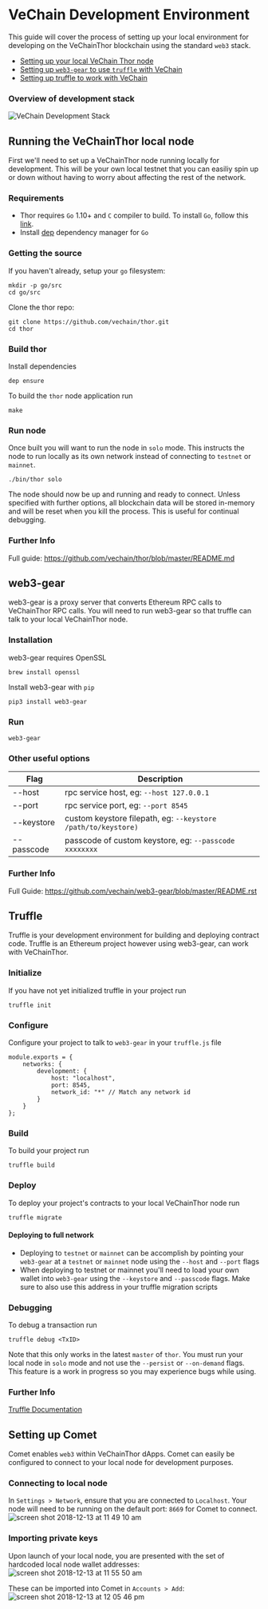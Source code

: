 # VeChain Development Environment
This guide will cover the process of setting up your local environment for developing on the VeChainThor blockchain using the standard `web3` stack.

- [Setting up your local VeChain Thor node](#vechain-thor-local-node)
- [Setting up `web3-gear` to use `truffle` with VeChain](#web3-gear)
- [Setting up truffle to work with VeChain](#truffle)

### Overview of development stack
![VeChain Development Stack](https://user-images.githubusercontent.com/747165/49694457-54432c80-fb3f-11e8-81dc-1940c12f8891.png)

## Running the VeChainThor local node

First we'll need to set up a VeChainThor node running locally for development. This will be your own local testnet that you can easiliy spin up or down without having to worry about affecting the rest of the network. 

### Requirements

- Thor requires `Go` 1.10+ and `C` compiler to build. To install `Go`, follow this [link](https://golang.org/doc/install). 
- Install [dep](https://github.com/golang/dep) dependency manager for `Go`

### Getting the source

If you haven't already, setup your `go` filesystem:
```
mkdir -p go/src
cd go/src
```

Clone the thor repo:

```
git clone https://github.com/vechain/thor.git
cd thor
```
### Build thor

Install dependencies
```
dep ensure
```

To build the `thor` node application run
```
make
```

### Run node
Once built you will want to run the node in `solo` mode. This instructs the node to run locally as its own network instead of connecting to `testnet` or `mainnet`.
```
./bin/thor solo
```

The node should now be up and running and ready to connect. Unless specified with further options, all blockchain data will be stored in-memory and will be reset when you kill the process. This is useful for continual debugging.

### Further Info
Full guide: https://github.com/vechain/thor/blob/master/README.md

## web3-gear
web3-gear is a proxy server that converts Ethereum RPC calls to VeChainThor RPC calls. You will need to run web3-gear so that truffle can talk to your local VeChainThor node.

### Installation
web3-gear requires OpenSSL
```
brew install openssl
```
Install web3-gear with `pip`
```
pip3 install web3-gear
```
### Run
```
web3-gear
```
### Other useful options
| Flag | Description |
| --- | --- |
| --host | rpc service host, eg: `--host 127.0.0.1` |
| --port | rpc service port, eg: `--port 8545` |
| --keystore | custom keystore filepath, eg: `--keystore /path/to/keystore)` |
| --passcode | passcode of custom keystore, eg: `--passcode xxxxxxxx` |

### Further Info
Full Guide: https://github.com/vechain/web3-gear/blob/master/README.rst

## Truffle
Truffle is your development environment for building and deploying contract code. Truffle is an Ethereum project however using web3-gear, can work with VeChainThor.

### Initialize
If you have not yet initialized truffle in your project run
```
truffle init
```

### Configure
Configure your project to talk to `web3-gear` in your `truffle.js` file
```
module.exports = {
    networks: {
        development: {
            host: "localhost",
            port: 8545,
            network_id: "*" // Match any network id
        }
    }
};
```

### Build
To build your project run
```
truffle build
```

### Deploy
To deploy your project's contracts to your local VeChainThor node run
```
truffle migrate
```

#### Deploying to full network
- Deploying to `testnet` or `mainnet` can be accomplish by pointing your `web3-gear` at a `testnet` or `mainnet` node using the `--host` and `--port` flags
- When deploying to testnet or mainnet you'll need to load your own wallet into `web3-gear` using the `--keystore` and `--passcode` flags. Make sure to also use this address in your truffle migration scripts

### Debugging
To debug a transaction run
```
truffle debug <TxID>
```

Note that this only works in the latest `master` of `thor`. You must run your local node in `solo` mode and not use the `--persist` or `--on-demand` flags. This feature is a work in progress so you may experience bugs while using.

### Further Info
[Truffle Documentation](https://truffleframework.com/docs/truffle/overview)

## Setting up Comet
Comet enables `web3` within VeChainThor dApps. Comet can easily be configured to connect to your local node for development purposes.
### Connecting to local node
In `Settings > Network`, ensure that you are connected to `Localhost`. Your node will need to be running on the default port: `8669` for Comet to connect.
![screen shot 2018-12-13 at 11 49 10 am](https://user-images.githubusercontent.com/747165/49963539-1f333300-fecd-11e8-9284-ed108a36968a.png)

### Importing private keys
Upon launch of your local node, you are presented with the set of hardcoded local node wallet addresses:
![screen shot 2018-12-13 at 11 55 50 am](https://user-images.githubusercontent.com/747165/49964152-a208bd80-fece-11e8-9d4e-1ba848cdb863.png)

These can be imported into Comet in `Accounts > Add`:
![screen shot 2018-12-13 at 12 05 46 pm](https://user-images.githubusercontent.com/747165/49964473-70442680-fecf-11e8-8eac-47d1a1add967.png)